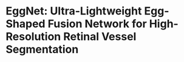 # EggNet: Ultra-Lightweight Egg-Shaped Fusion Network for High-Resolution Retinal Vessel Segmentation
